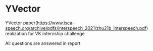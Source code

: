 # YVector
YVector paper(https://www.isca-speech.org/archive/pdfs/interspeech_2021/zhu21b_interspeech.pdf) realization for VK internship challenge

All questions are answered in report
